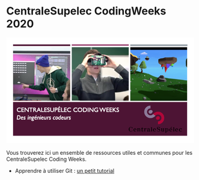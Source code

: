 # CentraleSupelec CodingWeeks 2020




<img src="./Images/Coding_Weeks_Descriptif_Eleve_2020.png" alt="drawing" width="500"/>




Vous trouverez ici un ensemble de ressources utiles et communes pour les CentraleSupelec Coding Weeks. 

* Apprendre à utiliser Git : [un petit tutorial](./Git.md)

